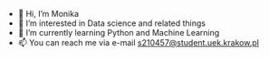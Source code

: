 - 👋 Hi, I’m Monika
- 👀 I’m interested in Data science and related things
- 🌱 I’m currently learning Python and Machine Learning
- 📫 You can reach me via e-mail s210457@student.uek.krakow.pl

<!---
s210457/s210457 is a ✨ special ✨ repository because its `README.md` (this file) appears on your GitHub profile.
You can click the Preview link to take a look at your changes.
--->
